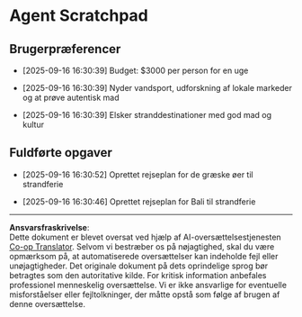 <!--
CO_OP_TRANSLATOR_METADATA:
{
  "original_hash": "9e2a4a04b4686b008a7e06f916884e58",
  "translation_date": "2025-09-18T16:29:47+00:00",
  "source_file": "12-context-engineering/code_samples/vacation_agent_scratchpad.md",
  "language_code": "da"
}
-->
# Agent Scratchpad

## Brugerpræferencer

- [2025-09-16 16:30:39] Budget: $3000 per person for en uge

- [2025-09-16 16:30:39] Nyder vandsport, udforskning af lokale markeder og at prøve autentisk mad

- [2025-09-16 16:30:39] Elsker stranddestinationer med god mad og kultur

## Fuldførte opgaver

- [2025-09-16 16:30:52] Oprettet rejseplan for de græske øer til strandferie

- [2025-09-16 16:30:46] Oprettet rejseplan for Bali til strandferie

---

**Ansvarsfraskrivelse**:  
Dette dokument er blevet oversat ved hjælp af AI-oversættelsestjenesten [Co-op Translator](https://github.com/Azure/co-op-translator). Selvom vi bestræber os på nøjagtighed, skal du være opmærksom på, at automatiserede oversættelser kan indeholde fejl eller unøjagtigheder. Det originale dokument på dets oprindelige sprog bør betragtes som den autoritative kilde. For kritisk information anbefales professionel menneskelig oversættelse. Vi er ikke ansvarlige for eventuelle misforståelser eller fejltolkninger, der måtte opstå som følge af brugen af denne oversættelse.